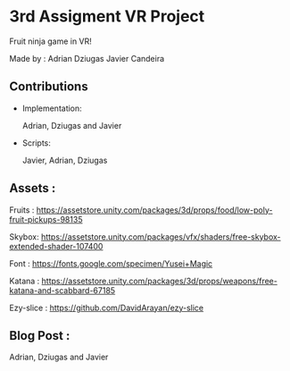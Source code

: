 # 3rd Assigment VR Project
Fruit ninja game in VR!

Made by :
Adrian
Dziugas
Javier Candeira
## Contributions
- Implementation:

    Adrian, Dziugas and Javier

- Scripts:

    Javier, Adrian, Dziugas
    
    
## Assets :
Fruits : https://assetstore.unity.com/packages/3d/props/food/low-poly-fruit-pickups-98135

Skybox: https://assetstore.unity.com/packages/vfx/shaders/free-skybox-extended-shader-107400

Font : https://fonts.google.com/specimen/Yusei+Magic

Katana : https://assetstore.unity.com/packages/3d/props/weapons/free-katana-and-scabbard-67185

Ezy-slice : https://github.com/DavidArayan/ezy-slice

## Blog Post :

Adrian, Dziugas and Javier
